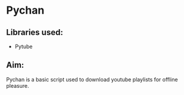 # Pychan
## Libraries used:
- Pytube

## Aim:
Pychan is a basic script used to download youtube playlists for offline pleasure.

